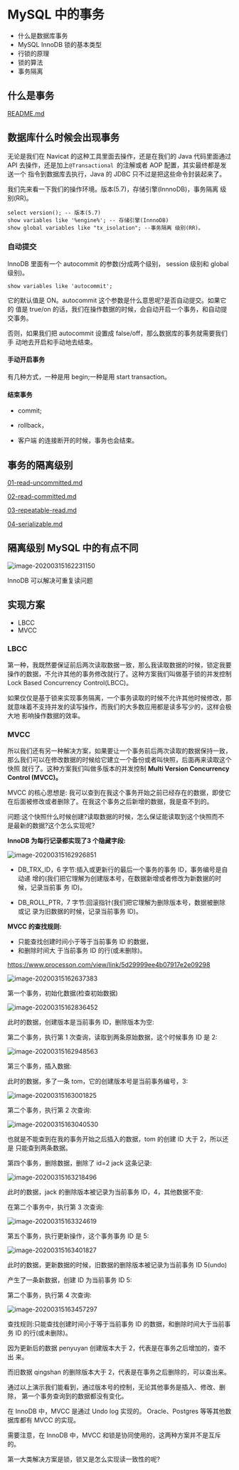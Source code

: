 # MySQL 中的事务

- 什么是数据库事务
- MySQL InnoDB 锁的基本类型
- 行锁的原理
- 锁的算法
- 事务隔离

## 什么是事务

 [README.md](../../../08-transaction/01-database-transaction/README.md) 

## 数据库什么时候会出现事务

无论是我们在 Navicat 的这种工具里面去操作，还是在我们的 Java 代码里面通过 API 去操作，还是加上`@Transactional `的注解或者 AOP 配置，其实最终都是发送一个 指令到数据库去执行，Java 的 JDBC 只不过是把这些命令封装起来了。

我们先来看一下我们的操作环境。版本(5.7)，存储引擎(InnnoDB)，事务隔离 级别(RR)。

```
select version(); -- 版本(5.7)
show variables like '%engine%'; -- 存储引擎(InnnoDB)
show global variables like "tx_isolation"; --事务隔离 级别(RR)。
```

### 自动提交

InnoDB 里面有一个 autocommit 的参数(分成两个级别， session 级别和 global级别)。

```
show variables like 'autocommit';
```

它的默认值是 ON。autocommit 这个参数是什么意思呢?是否自动提交。如果它的 值是 true/on 的话，我们在操作数据的时候，会自动开启一个事务，和自动提交事务。

否则，如果我们把 autocommit 设置成 false/off，那么数据库的事务就需要我们手 动地去开启和手动地去结束。

#### 手动开启事务

有几种方式，一种是用 begin;一种是用 start transaction。

#### 结束事务

- commit;

- rollback，

- 客户端 的连接断开的时候，事务也会结束。

## 事务的隔离级别

 [01-read-uncommitted.md](../../../08-transaction/01-database-transaction/01-read-uncommitted.md) 

 [02-read-committed.md](../../../08-transaction/01-database-transaction/02-read-committed.md) 

 [03-repeatable-read.md](../../../08-transaction/01-database-transaction/03-repeatable-read.md) 

 [04-serializable.md](../../../08-transaction/01-database-transaction/04-serializable.md) 

## 隔离级别 MySQL 中的有点不同

![image-20200315162231150](assets/image-20200315162231150.png)

InnoDB 可以解决可重复读问题

## 实现方案

-  LBCC
- MVCC

### LBCC

第一种，我既然要保证前后两次读取数据一致，那么我读取数据的时候，锁定我要 操作的数据，不允许其他的事务修改就行了。这种方案我们叫做基于锁的并发控制 Lock Based Concurrency Control(LBCC)。

如果仅仅是基于锁来实现事务隔离，一个事务读取的时候不允许其他时候修改，那 就意味着不支持并发的读写操作，而我们的大多数应用都是读多写少的，这样会极大地 影响操作数据的效率。

### MVCC

所以我们还有另一种解决方案，如果要让一个事务前后两次读取的数据保持一致， 那么我们可以在修改数据的时候给它建立一个备份或者叫快照，后面再来读取这个快照 就行了。这种方案我们叫做多版本的并发控制 **Multi Version Concurrency Control (MVCC)。**

MVCC 的核心思想是: 我可以查到在我这个事务开始之前已经存在的数据，即使它 在后面被修改或者删除了。在我这个事务之后新增的数据，我是查不到的。

问题:这个快照什么时候创建?读取数据的时候，怎么保证能读取到这个快照而不 是最新的数据?这个怎么实现呢?

**InnoDB 为每行记录都实现了3 个隐藏字段:**

![image-20200315162926851](assets/image-20200315162926851.png)

- DB_TRX_ID，6 字节:插入或更新行的最后一个事务的事务 ID，事务编号是自动递 增的(我们把它理解为创建版本号，在数据新增或者修改为新数据的时候，记录当前事 务 ID)。

- DB_ROLL_PTR，7 字节:回滚指针(我们把它理解为删除版本号，数据被删除或记 录为旧数据的时候，记录当前事务 ID)。

**MVCC 的查找规则:**

- 只能查找创建时间小于等于当前事务 ID 的数据，
- 和删除时间大 于当前事务 ID 的行(或未删除)。

https://www.processon.com/view/link/5d29999ee4b07917e2e09298 

![image-20200315162637383](assets/image-20200315162637383.png)

第一个事务，初始化数据(检查初始数据)

![image-20200315162836452](assets/image-20200315162836452.png)

此时的数据，创建版本是当前事务 ID，删除版本为空:

第二个事务，执行第 1 次查询，读取到两条原始数据，这个时候事务 ID 是 2:

![image-20200315162948563](assets/image-20200315162948563.png)

第三个事务，插入数据:

此时的数据，多了一条 tom，它的创建版本号是当前事务编号，3:

![image-20200315163001825](assets/image-20200315163001825.png)

第二个事务，执行第 2 次查询:

![image-20200315163040530](assets/image-20200315163040530.png)

也就是不能查到在我的事务开始之后插入的数据，tom 的创建 ID 大于 2，所以还是 只能查到两条数据。

第四个事务，删除数据，删除了 id=2 jack 这条记录:

![image-20200315163218496](assets/image-20200315163218496.png)

此时的数据，jack 的删除版本被记录为当前事务 ID，4，其他数据不变:

在第二个事务中，执行第 3 次查询:

![image-20200315163324619](assets/image-20200315163324619.png)

第五个事务，执行更新操作，这个事务事务 ID 是 5:

![image-20200315163401827](assets/image-20200315163401827.png)

此时的数据，更新数据的时候，旧数据的删除版本被记录为当前事务 ID 5(undo)

产生了一条新数据，创建 ID 为当前事务 ID 5:

第二个事务，执行第 4 次查询:

![image-20200315163457297](assets/image-20200315163457297.png)

查找规则:只能查找创建时间小于等于当前事务 ID 的数据，和删除时间大于当前事 务 ID 的行(或未删除)。

因为更新后的数据 penyuyan 创建版本大于 2，代表是在事务之后增加的，查不出 来。

而旧数据 qingshan 的删除版本大于 2，代表是在事务之后删除的，可以查出来。

通过以上演示我们能看到，通过版本号的控制，无论其他事务是插入、修改、删除， 第一个事务查询到的数据都没有变化。

在 InnoDB 中，MVCC 是通过 Undo log 实现的。
Oracle、Postgres 等等其他数据库都有 MVCC 的实现。

需要注意，在 InnoDB 中，MVCC 和锁是协同使用的，这两种方案并不是互斥的。 

第一大类解决方案是锁，锁又是怎么实现读一致性的呢?